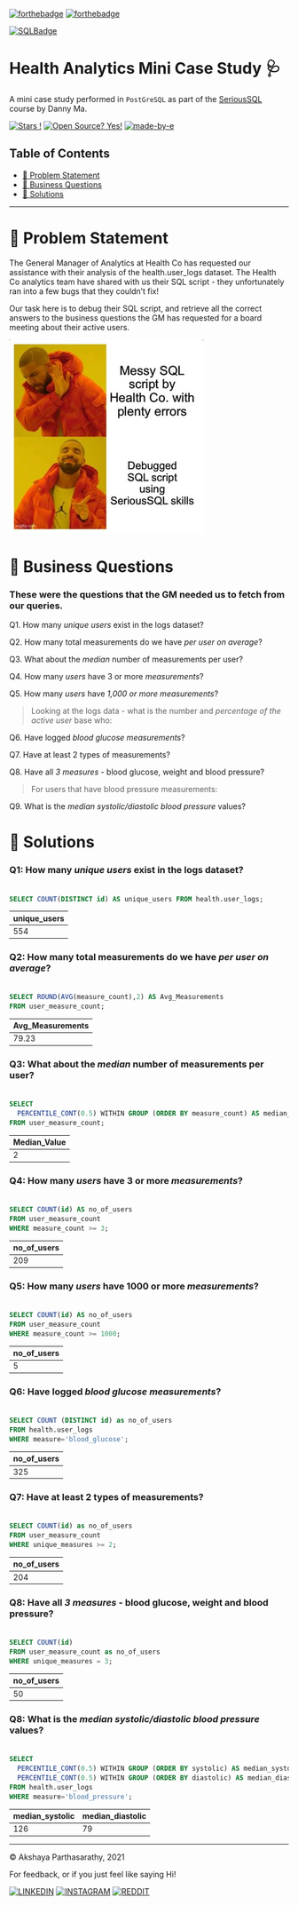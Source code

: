 [![forthebadge](https://forthebadge.com/images/badges/built-with-grammas-recipe.svg)](https://forthebadge.com) [![forthebadge](https://forthebadge.com/images/badges/powered-by-black-magic.svg)](https://forthebadge.com) 

   [![SQLBadge](https://img.shields.io/badge/PostgreSQL-316192?style=for-the-badge&logo=postgresql&logoColor=white)](https://github.com/alexandresanlim/Badges4-README.md-Profile)                         

# Health Analytics Mini Case Study 🩺
A mini case study performed in <code>PostGreSQL</code> as part of the [SeriousSQL](https://www.datawithdanny.com) course by Danny Ma. 

[![Stars !](https://img.shields.io/badge/Star-If%20Useful-1abc9c.svg)](https://GitHub.com/Naereen/ama) [![Open Source? Yes!](https://badgen.net/badge/Open%20Source%20%3F/Yes%21/blue?icon=github)](https://github.com/Naereen/badges/) [![made-by-e](https://img.shields.io/badge/View-Profile-1f425f.svg)](https://github.com/iaks23) 

## Table of Contents

* [🚨 Problem Statement](#problem)
* [📖 Business Questions](#questions)
* [🌟 Solutions](#solutions)



-------

# 🚨 Problem Statement <a name='problem'></a>

The General Manager of Analytics at Health Co has requested our assistance with their analysis of the health.user_logs dataset. The Health Co analytics team have shared with us their SQL script - they unfortunately ran into a few bugs that they couldn’t fix! 

Our task here is to debug their SQL script, and retrieve all the correct answers to the business questions the GM has requested for a board meeting about their active users.


![meme](https://github.com/iaks23/Health-Analytics-Case-Study/blob/main/img/Drake_350x350.jpg)

# 📖 Business Questions <a name='questions'></a>

### These were the questions that the GM needed us to fetch from our queries.

 Q1. How many *unique users* exist in the logs dataset?
 
 Q2. How many total measurements do we have *per user on average*?
 
 Q3. What about the *median* number of measurements per user?
 
 Q4. How many *users* have 3 or more *measurements*?
 
 Q5. How many *users* have *1,000 or more measurements*?

> Looking at the logs data - what is the number and *percentage of the active user* base who:

 Q6. Have logged *blood glucose measurements*?
 
 Q7. Have at least 2 types of measurements?
 
 Q8. Have all *3 measures* - blood glucose, weight and blood pressure?

> For users that have blood pressure measurements:

 Q9. What is the *median systolic/diastolic blood pressure* values?



# 🌟 Solutions <a name='solutions'></a>

### Q1: How many *unique users* exist in the logs dataset?

```sql

SELECT COUNT(DISTINCT id) AS unique_users FROM health.user_logs;

```
|unique_users|
|---|
|554|

### Q2: How many total measurements do we have *per user on average*?

```sql

SELECT ROUND(AVG(measure_count),2) AS Avg_Measurements
FROM user_measure_count;

```
|Avg_Measurements|
|---|
|79.23|


### Q3: What about the *median* number of measurements per user?

```sql

SELECT
  PERCENTILE_CONT(0.5) WITHIN GROUP (ORDER BY measure_count) AS median_value
FROM user_measure_count;

```
|Median_Value|
|---|
|2|


### Q4: How many *users* have 3 or more *measurements*?

```sql

SELECT COUNT(id) AS no_of_users
FROM user_measure_count 
WHERE measure_count >= 3;

```
|no_of_users|
|---|
|209|

### Q5: How many *users* have 1000 or more *measurements*?

```sql

SELECT COUNT(id) AS no_of_users
FROM user_measure_count 
WHERE measure_count >= 1000;

```
|no_of_users|
|---|
|5|

### Q6: Have logged *blood glucose measurements*?

```sql

SELECT COUNT (DISTINCT id) as no_of_users
FROM health.user_logs
WHERE measure='blood_glucose';

```
|no_of_users|
|---|
|325|

### Q7: Have at least 2 types of measurements?

```sql

SELECT COUNT(id) as no_of_users
FROM user_measure_count
WHERE unique_measures >= 2;

```
|no_of_users|
|---|
|204|

### Q8: Have all *3 measures* - blood glucose, weight and blood pressure?

```sql

SELECT COUNT(id)
FROM user_measure_count as no_of_users
WHERE unique_measures = 3;

```
|no_of_users|
|---|
|50|

### Q8: What is the *median systolic/diastolic blood pressure* values?

```sql

SELECT
  PERCENTILE_CONT(0.5) WITHIN GROUP (ORDER BY systolic) AS median_systolic,
  PERCENTILE_CONT(0.5) WITHIN GROUP (ORDER BY diastolic) AS median_diastolic
FROM health.user_logs
WHERE measure='blood_pressure';

```
|median_systolic|median_diastolic|
|---|---|
|126|79|

----------------------

© Akshaya Parthasarathy, 2021

For feedback, or if you just feel like saying Hi!

[![LINKEDIN](https://img.shields.io/badge/LinkedIn-0077B5?style=for-the-badge&logo=linkedin&logoColor=white)](https://www.linkedin.com/in/akshaya-parthasarathy23)
[![INSTAGRAM](https://img.shields.io/badge/Instagram-E4405F?style=for-the-badge&logo=instagram&logoColor=white)](https://www.instagram.com/aks_sarathy/)
[![REDDIT](https://img.shields.io/badge/Reddit-FF4500?style=for-the-badge&logo=reddit&logoColor=white)](https://www.reddit.com/user/longstoryshort_)


